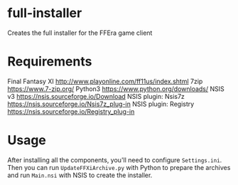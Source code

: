 # full-installer
Creates the full installer for the FFEra game client

# Requirements
Final Fantasy XI http://www.playonline.com/ff11us/index.shtml
7zip https://www.7-zip.org/
Python3 https://www.python.org/downloads/
NSIS v3 https://nsis.sourceforge.io/Download
NSIS plugin: Nsis7z https://nsis.sourceforge.io/Nsis7z_plug-in
NSIS plugin: Registry https://nsis.sourceforge.io/Registry_plug-in

# Usage
After installing all the components, you'll need to configure `Settings.ini`. Then you can run `UpdateFFXiArchive.py` with Python to prepare the archives and run `Main.nsi` with NSIS to create the installer.
